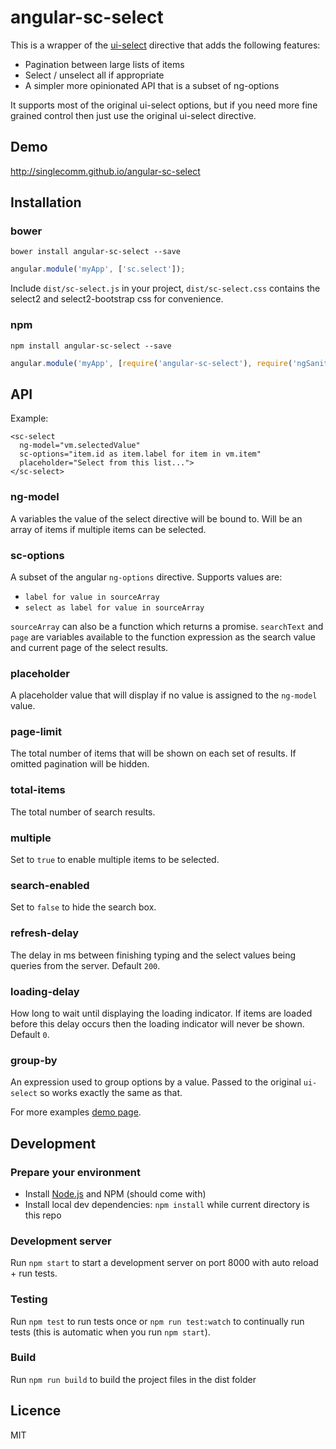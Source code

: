 # angular-sc-select
This is a wrapper of the [ui-select](https://github.com/angular-ui/ui-select) directive that adds the following features: 
* Pagination between large lists of items
* Select / unselect all if appropriate
* A simpler more opinionated API that is a subset of ng-options

It supports most of the original ui-select options, but if you need more fine grained control then just use the original ui-select directive.

## Demo
http://singlecomm.github.io/angular-sc-select

## Installation
### bower
```
bower install angular-sc-select --save
```

```javascript
angular.module('myApp', ['sc.select']);
```

Include `dist/sc-select.js` in your project, `dist/sc-select.css` contains the select2 and select2-bootstrap css for convenience.

### npm
```
npm install angular-sc-select --save
```

```javascript
angular.module('myApp', [require('angular-sc-select'), require('ngSanitze'), require('ui-select')]);
```

## API
Example:
```
<sc-select
  ng-model="vm.selectedValue"
  sc-options="item.id as item.label for item in vm.item"
  placeholder="Select from this list...">
</sc-select>
```

### ng-model
A variables the value of the select directive will be bound to. Will be an array of items if multiple items can be selected.

### sc-options
A subset of the angular `ng-options` directive. Supports values are:
* `label for value in sourceArray`
* `select as label for value in sourceArray`

`sourceArray` can also be a function which returns a promise. `searchText` and `page` are variables available to the function expression as the search value and current page of the select results.

### placeholder
A placeholder value that will display if no value is assigned to the `ng-model` value.

### page-limit
The total number of items that will be shown on each set of results. If omitted pagination will be hidden.

### total-items
The total number of search results.

### multiple
Set to `true` to enable multiple items to be selected.

### search-enabled
Set to `false` to hide the search box.

### refresh-delay
The delay in ms between finishing typing and the select values being queries from the server. Default `200`.

### loading-delay
How long to wait until displaying the loading indicator. If items are loaded before this delay occurs then the loading indicator will never be shown. Default `0`.

### group-by
An expression used to group options by a value. Passed to the original `ui-select` so works exactly the same as that.

For more examples [demo page](https://github.com/singlecomm/angular-sc-select/blob/master/index.html).

## Development

### Prepare your environment
* Install [Node.js](http://nodejs.org/) and NPM (should come with)
* Install local dev dependencies: `npm install` while current directory is this repo

### Development server
Run `npm start` to start a development server on port 8000 with auto reload + run tests. 

### Testing
Run `npm test` to run tests once or `npm run test:watch` to continually run tests (this is automatic when you run `npm start`). 

### Build
Run `npm run build` to build the project files in the dist folder

## Licence
MIT

